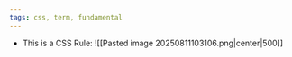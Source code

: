 ```yaml
---
tags: css, term, fundamental
---
```

- This is a CSS Rule:
![[Pasted image 20250811103106.png|center|500]]